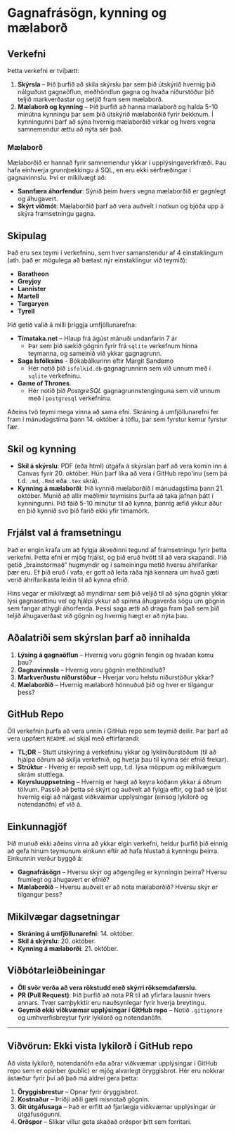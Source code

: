 # Gagnafrásögn, kynning og mælaborð

## Verkefni

Þetta verkefni er tvíþætt:

1. **Skýrsla** – Þið þurfið að skila skýrslu þar sem þið útskýrið hvernig þið nálguðust gagnaöflun,
   meðhöndlun gagna og hvaða niðurstöður þið teljið markverðastar og setjið fram sem mælaborð.
2. **Mælaborð og kynning** – Þið þurfið að hanna mælaborð og halda 5-10 mínútna kynningu þar sem
   þið útskýrið mælaborðið fyrir bekknum. Í kynningunni þarf að sýna hvernig mælaborðið virkar og
   hvers vegna samnemendur ættu að nýta sér það.

### Mælaborð

Mælaborðið er hannað fyrir samnemendur ykkar í upplýsingaverkfræði. Þau hafa einhverja grunnþekkingu
á SQL, en eru ekki sérfræðingar í gagnavinnslu. Því er mikilvægt að:

- **Sannfæra áhorfendur**: Sýnið þeim hvers vegna mælaborðið er gagnlegt og áhugavert.
- **Skýrt viðmót**: Mælaborðið þarf að vera auðvelt í notkun og bjóða upp á skýra framsetningu
  gagna.

## Skipulag

Það eru sex teymi í verkefninu, sem hver samanstendur af 4 einstaklingum (ath. það er mögulega
að bætast nýr einstaklingur við teymið):

- **Baratheon**
- **Greyjoy**
- **Lannister**
- **Martell**
- **Targaryen**
- **Tyrell**

Þið getið valið á milli þriggja umfjöllunarefna:

- **Tímataka.net** – Hlaup frá ágúst mánuði undanfarin 7 ár
    - Þar sem þið sækið gögnin fyrir frá `sqlite` verkefnum hinna teymanna, og sameinið við ykkar
      gagnagrunn.
- **Saga Ísfólksins** - Bókabálkurinn eftir Margit Sandemo
    - Hér notið þið `isfolkid.db` gagnagrunninn sem við unnum með í `sqlite` verkefninu.
- **Game of Thrones**.
    - Hér notið þið _PostgreSQL_ gagnagrunnstenginguna sem við unnum með í `postgresql` verkefninu.

Aðeins tvö teymi mega vinna að sama efni. Skráning á umfjöllunarefni fer fram í mánudagstíma 
þann 14. október á töflu, þar sem fyrstur kemur fyrstur fær.

## Skil og kynning

- **Skil á skýrslu**: PDF (eða html) útgáfa á skýrslan þarf að vera komin inn á Canvas fyrir 20.
  október. Hún þarf líka að vera í GitHub repo'inu (sem þá t.d. `.md`, `.Rmd` eða `.tex` skrá).
- **Kynning á mælaborði**: Þið kynnið mælaborðið í mánudagstíma þann 21. október. Munið að allir
  meðlimir teymisins þurfa að taka jafnan þátt í kynningunni. Þið fáið 5-10 mínútur til að kynna,
  þannig æfið ykkur áður en þið kynnið svo þið farið ekki yfir tímamörk.

## Frjálst val á framsetningu

Það er engin krafa um að fylgja ákveðinni tegund af framsetningu fyrir þetta verkefni. Þetta efni er
mjög frjálst, og þið eruð hvött til að vera skapandi. Þið getið „brainstormað“ hugmyndir og í
sameiningu metið hversu áhrifaríkar þær eru. Ef þið eruð í vafa, er gott að leita ráða hjá kennara
um hvað gæti verið áhrifaríkasta leiðin til að kynna efnið.

Hins vegar er mikilvægt að myndirnar sem þið veljið til að sýna gögnin ykkar lýsi gagnasettinu vel
og hjálpi ykkur að spinna áhugaverða sögu um gögnin sem fangar athygli áhorfenda. Þessi saga ætti að
draga fram það sem þið teljið áhugaverðast við gögnin og hvernig hægt er að nýta þau.

## Aðalatriði sem skýrslan þarf að innihalda

1. **Lýsing á gagnaöflun** – Hvernig voru gögnin fengin og hvaðan komu þau?
2. **Gagnavinnsla** – Hvernig voru gögnin meðhöndluð?
3. **Markverðustu niðurstöður** – Hverjar voru helstu niðurstöður ykkar?
4. **Mælaborðið** – Hvernig mælaborð hönnuðuð þið og hver er tilgangur þess?

## GitHub Repo

Öll verkefnin þurfa að vera unnin í GitHub repo sem teymið deilir. Þar þarf að vera uppfært
`README.md` skjal með eftirfarandi:

- **TL;DR** – Stutt útskýring á verkefninu ykkar og lykilniðurstöðum (til að hjálpa öðrum að skilja
  verkefnið, og hvetja þau til kynna sér efnið frekar).
- **Strúktur** - Hverig er repoið sett upp, t.d. lýsa möppum og mikilvægum skrám stuttlega.
- **Keyrsluuppsetning** – Hvernig er hægt að keyra kóðann ykkar á öðrum tölvum. Passið að þetta sé
  skýrt og auðvelt að fylgja eftir, og það sé ljóst hvernig eigi að nálgast viðkvæmar upplýsingar 
  (einsog lykilorð og notendanöfn) ef við á.

## Einkunnagjöf

Þið munuð ekki aðeins vinna að ykkar eigin verkefni, heldur þurfið þið einnig að gefa hinum teymunum
einkunn eftir að hafa hlustað á kynningu þeirra. Einkunnin verður byggð á:

- **Gagnafrásögn** – Hversu skýr og aðgengileg er kynningin þeirra? Hversu frumlegt og áhugavert er
  efnið?
- **Mælaborðið** – Hversu auðvelt er að nota mælaborðið? Hversu skýr er tilgangur þess?

## Mikilvægar dagsetningar

- **Skráning á umfjöllunarefni**: 14. október.
- **Skil á skýrslu**: 20. október.
- **Kynning á mælaborði**: 21. október.

## Viðbótarleiðbeiningar

- **Öll svör verða að vera rökstudd með skýrri röksemdafærslu.**
- **PR (Pull Request)**: Þið þurfið að nota PR til að yfirfara lausnir hvers annars. Tvær samþykktir
  eru nauðsynlegar fyrir hverja breytingu.
- **Geymið ekki viðkvæmar upplýsingar í GitHub repo** – Notið `.gitignore` og umhverfisbreytur fyrir
  lykilorð og notendanöfn.

---

## Viðvörun: Ekki vista lykilorð í GitHub repo

Að vista lykilorð, notendanöfn eða aðrar viðkvæmar upplýsingar í GitHub repo sem er opinber (public)
er mjög alvarlegt öryggisbrot. Hér eru nokkrar ástæður fyrir því að það má aldrei gera þetta:

1. **Öryggisbrestur** – Opnar fyrir öryggisbrot.
2. **Kostnaður** – Þriðji aðili gæti misnotað gögnin.
3. **Git útgáfusaga** – Það er erfitt að fjarlægja viðkvæmar upplýsingar úr útgáfusögunni.
4. **Orðspor** – Slíkar villur geta skaðað orðspor þitt sem forritari.


